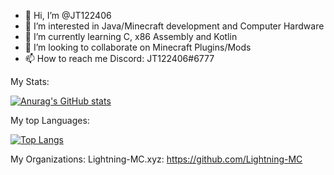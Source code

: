 - 👋 Hi, I’m @JT122406
- 👀 I’m interested in Java/Minecraft development and Computer Hardware
- 🌱 I’m currently learning C, x86 Assembly and Kotlin
- 💞️ I’m looking to collaborate on Minecraft Plugins/Mods
- 📫 How to reach me Discord: JT122406#6777

My Stats:

[![Anurag's GitHub stats](https://github-readme-stats.vercel.app/api?username=JT122406)](https://github.com/anuraghazra/github-readme-stats)

My top Languages:

[![Top Langs](https://github-readme-stats.vercel.app/api/top-langs/?username=JT122406)](https://github.com/anuraghazra/github-readme-stats)

My Organizations: 
Lightning-MC.xyz: https://github.com/Lightning-MC
<!---
JT122406/JT122406 is a ✨ special ✨ repository because its `README.md` (this file) appears on your GitHub profile.
You can click the Preview link to take a look at your changes.
--->
